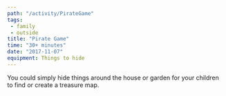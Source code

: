 ```yaml
---
path: "/activity/PirateGame"
tags: 
 - family 
 - outside
title: "Pirate Game"
time: "30+ minutes"
date: "2017-11-07"
equipment: Things to hide
---
```


You could simply hide things around the house or garden for your children to find or create a treasure map.